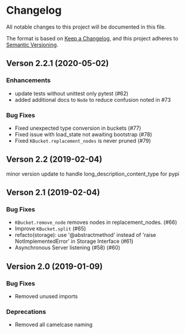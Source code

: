 # Changelog
All notable changes to this project will be documented in this file.

The format is based on [Keep a Changelog](https://keepachangelog.com/en/1.0.0/), and this project adheres to [Semantic Versioning](https://semver.org/spec/v2.0.0.html).

## Verson 2.2.1 (2020-05-02)

### Enhancements
 * update tests without unittest only pytest (#62)
 * added additional docs to `Node` to reduce confusion noted in #73

### Bug Fixes
 * Fixed unexpected type conversion in buckets (#77)
 * Fixed issue with load_state not awaiting bootstrap (#78)
 * Fixed `KBucket.replacement_nodes` is never pruned (#79)

## Verson 2.2 (2019-02-04)
minor version update to handle long_description_content_type for pypi

## Verson 2.1 (2019-02-04)

### Bug Fixes
 * `KBucket.remove_node` removes nodes in replacement_nodes. (#66)
 * Improve `KBucket.split` (#65)
 * refacto(storage): use '@abstractmethod' instead of 'raise NotImplementedError' in Storage Interface (#61)
 * Asynchronous Server listening (#58) (#60)

## Version 2.0 (2019-01-09)

### Bug Fixes
 * Removed unused imports

### Deprecations
 * Removed all camelcase naming
